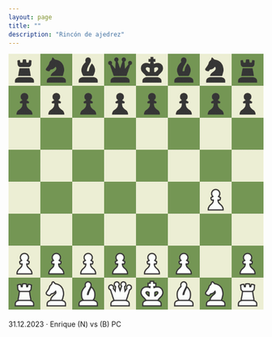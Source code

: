```yaml
---
layout: page
title: ""
description: "Rincón de ajedrez"
---
```


<div class="chess">
    <img src="assets/images/pages/chess/games/board.gif"/>
    <br/><br/>
    31.12.2023 · Enrique (N) vs (B) PC
<br/>
</div>
